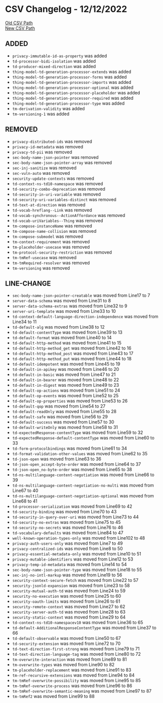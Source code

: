 
# CSV Changelog - 12/12/2022

[Old CSV Path](../../../../data/input_2022/TD/hitachi-esp-idf/hitachi-esp-idf.csv)  
[New CSV Path](../../../../../thingweb-playground/packages/assertions/assertions-csv/manual.csv)


## ADDED

- `privacy-immutable-id-as-property` was added
- `td-processor-bidi-isolation` was added
- `td-producer-mixed-direction` was added
- `thing-model-td-generation-processor-extends` was added
- `thing-model-td-generation-processor-forms` was added
- `thing-model-td-generation-processor-imports` was added
- `thing-model-td-generation-processor-optional` was added
- `thing-model-td-generation-processor-placeholder` was added
- `thing-model-td-generation-processor-required` was added
- `thing-model-td-generation-processor-type` was added
- `tm-derivation-validity` was added
- `tm-versioning-1` was added


## REMOVED

- `privacy-distributed-ids` was removed
- `privacy-id-metadata` was removed
- `privacy-td-pii` was removed
- `sec-body-name-json-pointer` was removed
- `sec-body-name-json-pointer-array` was removed
- `sec-inj-sanitize` was removed
- `sec-vuln-auto` was removed
- `security-update-contexts` was removed
- `td-context-ns-td10-namespace` was removed
- `td-security-combo-deprecation` was removed
- `td-security-in-uri-variable` was removed
- `td-security-uri-variables-distinct` was removed
- `td-text-at-direction` was removed
- `td-vocab-hreflang--Link` was removed
- `td-vocab-synchronous--ActionAffordance` was removed
- `td-vocab-uriVariables--Thing` was removed
- `tm-compose-instanceName` was removed
- `tm-compose-name-collision` was removed
- `tm-compose-submodel` was removed
- `tm-context-requirement` was removed
- `tm-placeholder-usecase` was removed
- `tm-protocol-security-restriction` was removed
- `tm-tmRef-usecase` was removed
- `tm-tmRequired-resolver` was removed
- `tm-versioning` was removed


## LINE-CHANGE

- `sec-body-name-json-pointer-creatable` was moved from Line17 to 7
- `server-data-schema` was moved from Line31 to 8
- `server-data-schema-extras` was moved from Line32 to 9
- `server-uri-template` was moved from Line33 to 10
- `td-context-default-language-direction-independence` was moved from Line34 to 11
- `td-default-alg` was moved from Line38 to 12
- `td-default-contentType` was moved from Line39 to 13
- `td-default-format` was moved from Line40 to 14
- `td-default-http-method` was moved from Line41 to 15
- `td-default-http-method_get` was moved from Line42 to 16
- `td-default-http-method_post` was moved from Line43 to 17
- `td-default-http-method_put` was moved from Line44 to 18
- `td-default-idempotent` was moved from Line45 to 19
- `td-default-in-apikey` was moved from Line46 to 20
- `td-default-in-basic` was moved from Line47 to 21
- `td-default-in-bearer` was moved from Line48 to 22
- `td-default-in-digest` was moved from Line49 to 23
- `td-default-op-actions` was moved from Line51 to 24
- `td-default-op-events` was moved from Line52 to 25
- `td-default-op-properties` was moved from Line53 to 26
- `td-default-qop` was moved from Line54 to 27
- `td-default-readOnly` was moved from Line55 to 28
- `td-default-safe` was moved from Line56 to 29
- `td-default-success` was moved from Line57 to 30
- `td-default-writeOnly` was moved from Line58 to 31
- `td-expectedResponse-contentType` was moved from Line59 to 32
- `td-expectedResponse-default-contentType` was moved from Line60 to 33
- `td-form-protocolbindings` was moved from Line61 to 34
- `td-format-validation-other-values` was moved from Line62 to 35
- `td-json-open` was moved from Line63 to 36
- `td-json-open_accept-byte-order` was moved from Line64 to 37
- `td-json-open_no-byte-order` was moved from Line65 to 38
- `td-ns-multilanguage-content-negotiation` was moved from Line66 to 39
- `td-ns-multilanguage-content-negotiation-no-multi` was moved from Line67 to 40
- `td-ns-multilanguage-content-negotiation-optional` was moved from Line68 to 41
- `td-processor-serialization` was moved from Line69 to 42
- `td-security-binding` was moved from Line70 to 43
- `td-security-in-query-over-uri` was moved from Line73 to 44
- `td-security-no-extras` was moved from Line75 to 45
- `td-security-no-secrets` was moved from Line76 to 46
- `td-vocabulary-defaults` was moved from Line84 to 47
- `well-known-operation-types-only` was moved from Line102 to 48
- `privacy-auth-users-only` was moved from Line7 to 49
- `privacy-centralized-ids` was moved from Line8 to 50
- `privacy-essential-metadata-only` was moved from Line10 to 51
- `privacy-mutable-identifiers` was moved from Line12 to 53
- `privacy-temp-id-metadata` was moved from Line14 to 54
- `sec-body-name-json-pointer-type` was moved from Line18 to 55
- `sec-inj-no-intl-markup` was moved from Line19 to 56
- `security-context-secure-fetch` was moved from Line22 to 57
- `security-jsonld-expansion` was moved from Line23 to 58
- `security-mutual-auth-td` was moved from Line24 to 59
- `security-no-execution` was moved from Line25 to 60
- `security-oauth-limits` was moved from Line26 to 61
- `security-remote-context` was moved from Line27 to 62
- `security-server-auth-td` was moved from Line28 to 63
- `security-static-context` was moved from Line29 to 64
- `td-context-ns-td10-namespacev10` was moved from Line36 to 65
- `td-default-AdditionalResponseContentType` was moved from Line37 to 66
- `td-default-observable` was moved from Line50 to 67
- `td-security-extension` was moved from Line72 to 70
- `td-text-direction-first-strong` was moved from Line79 to 71
- `td-text-direction-language-tag` was moved from Line80 to 72
- `tm-overwrite-interaction` was moved from Line89 to 81
- `tm-overwrite-types` was moved from Line90 to 82
- `tm-placeholder-replacement` was moved from Line91 to 83
- `tm-ref-recursive-extensions` was moved from Line94 to 84
- `tm-tmRef-overwrite-possibility` was moved from Line95 to 85
- `tm-tmRef-overwrite-process` was moved from Line96 to 86
- `tm-tmRef-overwrite-semantic-meaning` was moved from Line97 to 87
- `tm-tmRef2` was moved from Line99 to 88

